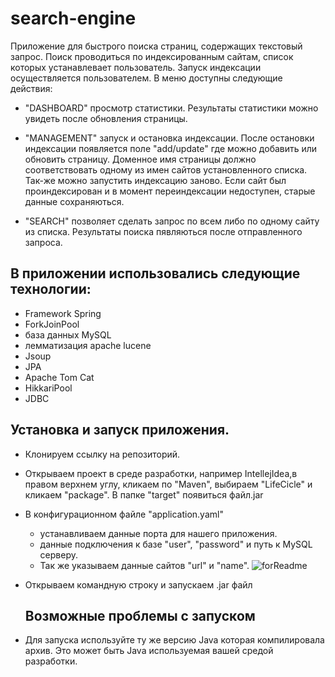 # search-engine

Приложение для быстрого поиска страниц, содержащих текстовый запрос.
Поиск проводиться по индексированным сайтам, список которых устанавлевает пользователь.
Запуск индексации осуществляется пользователем.
В меню доступны следующие действия:
  - "DASHBOARD" просмотр статистики. Результаты статистики можно увидеть после обновления страницы.  
  - "MANAGEMENT" запуск и остановка индексации. После остановки индексации появляется поле "add/update" где можно добавить или обновить страницу.
  Доменное имя страницы должно соответствовать одному из имен сайтов установленного списка. Так-же можно запустить индексацию заново. Если сайт был
  проиндексирован и в момент переиндексации недоступен, старые данные сохраняються.
   
  - "SEARCH" позволяет сделать запрос по всем либо по одному сайту из списка. Результаты поиска пявляються после отправленного запроса.


## В приложении использовались следующие технологии:
  
  - Framework Spring 
  - ForkJoinPool
  - база данных MySQL
  - лемматизация apache lucene
  - Jsoup
  - JPA
  - Apache Tom Cat
  - HikkariPool
  - JDBC

## Установка и запуск приложения.
- Клонируем ссылку на репозиторий.
- Открываем проект в среде разработки, например IntellejIdea,в правом верхнем углу, кликаем по "Maven", выбираем "LifeCicle" 
    и кликаем
 "package". В папке "target" появиться файл.jar
- В конфигурационном файле "application.yaml"
  - устанавливаем данные порта для нашего приложения. 
  - данные подключения к базе  "user", "password" и путь к MySQL серверу.
  - Так же указываем данные сайтов "url" и "name".
  ![forReadme](https://user-images.githubusercontent.com/95944672/235514432-ecaa7da2-6e07-4a0c-802d-b4f58eb3991d.png)
  
- Открываем командную строку и запускаем .jar файл
  
  ## Возможные проблемы с запуском
- Для запуска используйте ту же версию Java которая компилировала архив. Это может быть Java используемая вашей средой разработки.
  
  
